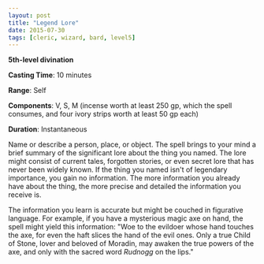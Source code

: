 ```yaml
---
layout: post
title: "Legend Lore"
date: 2015-07-30
tags: [cleric, wizard, bard, level5]
---
```


**5th-level divination**

**Casting Time**: 10 minutes

**Range**: Self

**Components**: V, S, M (incense worth at least 250 gp, which the spell consumes, and four ivory strips worth at least 50 gp each)

**Duration**: Instantaneous

Name or describe a person, place, or object. The spell brings to your mind a brief summary of the significant lore about the thing you named. The lore might consist of current tales, forgotten stories, or even secret lore that has never been widely known. If the thing you named isn't of legendary importance, you gain no information. The more information you already have about the thing, the more precise and detailed the information you receive is.

The information you learn is accurate but might be couched in figurative language. For example, if you have a mysterious magic axe on hand, the spell might yield this information: "Woe to the evildoer whose hand touches the axe, for even the haft slices the hand of the evil ones. Only a true Child of Stone, lover and beloved of Moradin, may awaken the true powers of the axe, and only with the sacred word *Rudnogg* on the lips."
